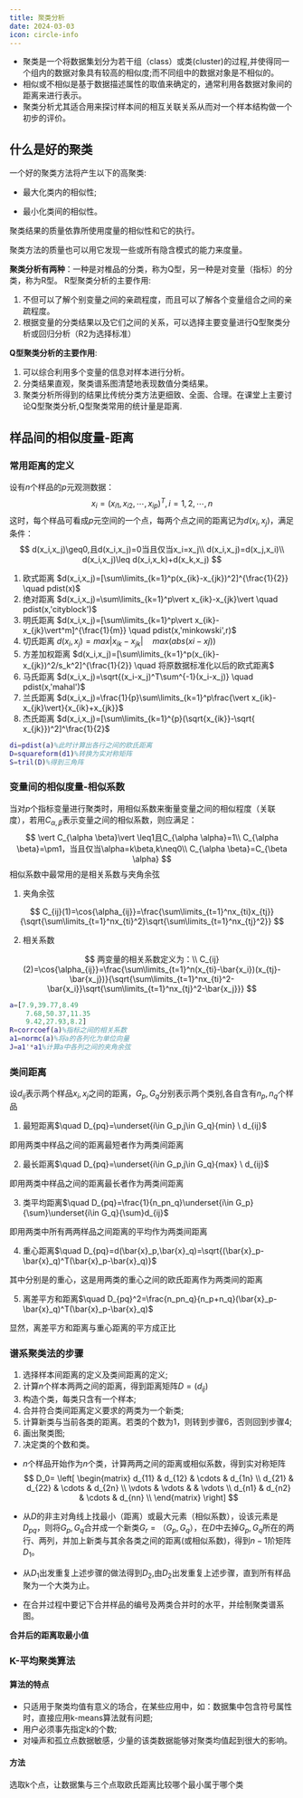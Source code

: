 ```yaml
---
title: 聚类分析
date: 2024-03-03
icon: circle-info
---
```


- 聚类是一个将数据集划分为若干组（class）或类(cluster)的过程,并使得同一个组内的数据对象具有较高的相似度;而不同组中的数据对象是不相似的。
- 相似或不相似是基于数据描述属性的取值来确定的，通常利用各数据对象间的距离来进行表示。
- 聚类分析尤其适合用来探讨样本间的相互关联关系从而对一个样本结构做一个初步的评价。

## 什么是好的聚类
一个好的聚类方法将产生以下的高聚类:

- 最大化类内的相似性;

- 最小化类间的相似性。 

聚类结果的质量依靠所使用度量的相似性和它的执行。

聚类方法的质量也可以用它发现一些或所有隐含模式的能力来度量。

**聚类分析有两种**：一种是对椎品的分类，称为Q型，另一种是对变量（指标）的分类，称为R型。
R型聚类分析的主要作用:

1. 不但可以了解个别变量之间的亲疏程度，而且可以了解各个变量组合之间的亲疏程度。
2. 根据变量的分类结果以及它们之间的关系，可以选择主要变量进行Q型聚类分析或回归分析（R2为选择标准） 

**Q型聚类分析的主要作用**:

1. 可以综合利用多个变量的信息对样本进行分析。
2. 分类结果直观，聚类谱系图清楚地表现数值分类结果。
3. 聚类分析所得到的结果比传统分类方法更细致、全面、合理。在课堂上主要讨论Q型聚类分析,Q型聚类常用的统计量是距离.

## 样品间的相似度量-距离

### 常用距离的定义

设有$n$个样品的$p$元观测数据：
$$
x_i=(x_{i1},x_{i2},\cdots,x_{ip})^T,i=1,2,\cdots,n
$$
这时，每个样品可看成$p$元空间的一个点，每两个点之间的距离记为$d(x_i,x_j)$，满足条件：
$$
d(x_i,x_j)\geq0,且d(x_i,x_j)=0当且仅当x_i=x_j\\
d(x_i,x_j)=d(x_j,x_i)\\
d(x_i,x_j)\leq d(x_i,x_k)+d(x_k,x_j)
$$

1. 欧式距离 $d(x_i,x_j)=[\sum\limits_{k=1}^p(x_{ik}-x_{jk})^2]^{\frac{1}{2}} \quad pdist(x)$
2. 绝对距离 $d(x_i,x_j)=\sum\limits_{k=1}^p\vert x_{ik}-x_{jk}\vert \quad pdist(x,'cityblock')$
3. 明氏距离 $d(x_i,x_j)=[\sum\limits_{k=1}^p\vert x_{ik}-x_{jk}\vert^m]^{\frac{1}{m}} \quad pdist(x,'minkowski',r)$
4. 切氏距离 $d(x_i,x_j)=max\vert x_{ik}-x_{jk}\vert \quad max(abs(xi-xj))$
5. 方差加权距离 $d(x_i,x_j)=[\sum\limits_{k=1}^p(x_{ik}-x_{jk})^2/s_k^2]^{\frac{1}{2}} \quad 将原数据标准化以后的欧式距离$
6. 马氏距离 $d(x_i,x_j)=\sqrt{(x_i-x_j)^T\sum^{-1}(x_i-x_j)} \quad pdist(x,'mahal')$
7. 兰氏距离 $d(x_i,x_j)=\frac{1}{p}\sum\limits_{k=1}^p\frac{\vert x_{ik}-x_{jk}\vert}{x_{ik}+x_{jk}}$
8. 杰氏距离 $d(x_i,x_j)=[\sum\limits_{k=1}^{p}(\sqrt{x_{ik}}-\sqrt{ x_{jk}})^2]^\frac{1}{2}$

```matlab
di=pdist(a)%此时计算出各行之间的欧氏距离
D=squareform(d1)%转换为实对称矩阵
S=tril(D)%得到三角阵
```

### 变量间的相似度量-相似系数

当对$p$个指标变量进行聚类时，用相似系数来衡量变量之间的相似程度（关联度），若用$C_{\alpha,\beta}$表示变量之间的相似系数，则应满足：
$$
\vert C_{\alpha \beta}\vert \leq1且C_{\alpha \alpha}=1\\
C_{\alpha \beta}=\pm1，当且仅当\alpha=k\beta,k\neq0\\
C_{\alpha \beta}=C_{\beta \alpha}
$$
相似系数中最常用的是相关系数与夹角余弦

1. 夹角余弦

$$
C_{ij}(1)=\cos{\alpha_{ij}}=\frac{\sum\limits_{t=1}^nx_{ti}x_{tj}}{\sqrt{\sum\limits_{t=1}^nx_{ti}^2}\sqrt{\sum\limits_{t=1}^nx_{tj}^2}}
$$

2. 相关系数

$$
两变量的相关系数定义为：\\
C_{ij}(2)=\cos{\alpha_{ij}}=\frac{\sum\limits_{t=1}^n(x_{ti}-\bar{x_i})(x_{tj}-\bar{x_j})}{\sqrt{\sum\limits_{t=1}^nx_{ti}^2-\bar{x_i}}\sqrt{\sum\limits_{t=1}^nx_{tj}^2-\bar{x_j}}}
$$

```matlab
a=[7.9,39.77,8.49
	7.68,50.37,11.35
	9.42,27.93,8.2]
R=corrcoef(a)%指标之间的相关系数
a1=normc(a)%将a的各列化为单位向量
J=a1'*a1%计算a中各列之间的夹角余弦
```

### 类间距离

设$d_{ij}$表示两个样品$x_i,x_j$之间的距离，$G_p,G_q$分别表示两个类别,各自含有$n_p,n_q$个样品

1. 最短距离$\quad D_{pq}=\underset{i\in G_p,j\in G_q}{min} \ d_{ij}$

即用两类中样品之间的距离最短者作为两类间距离

2. 最长距离$\quad D_{pq}=\underset{i\in G_p,j\in G_q}{max} \ d_{ij}$

即用两类中样品之间的距离最长者作为两类间距离

3. 类平均距离$\quad D_{pq}=\frac{1}{n_pn_q}\underset{i\in G_p}{\sum}\underset{i\in G_q}{\sum}d_{ij}$

即用两类中所有两两样品之间距离的平均作为两类间距离

4. 重心距离$\quad D_{pq}=d(\bar{x}_p,\bar{x}_q)=\sqrt{(\bar{x}_p-\bar{x}_q)^T(\bar{x}_p-\bar{x}_q)}$

其中分别是的重心，这是用两类的重心之间的欧氏距离作为两类间的距离

5. 离差平方和距离$\quad D_{pq}^2=\frac{n_pn_q}{n_p+n_q}(\bar{x}_p-\bar{x}_q)^T(\bar{x}_p-\bar{x}_q)$

显然，离差平方和距离与重心距离的平方成正比

### 谱系聚类法的步骤

1. 选择样本间距离的定义及类间距离的定义;
2. 计算$n$个样本两两之间的距离，得到距离矩阵$D=(d_{ij})$
3. 构造个类，每类只含有一个样本;
4. 合并符合类间距离定义要求的两类为一个新类;
5. 计算新类与当前各类的距离。若类的个数为1，则转到步骤6，否则回到步骤4;
6. 画出聚类图;
7. 决定类的个数和类。

- $n$个样品开始作为$n$​个类，计算两两之间的距离或相似系数，得到实对称矩阵
  $$
  D_0=
  \left[
  \begin{matrix}
   d_{11}      & d_{12}      & \cdots & d_{1n} \\
   d_{21}      & d_{22}      & \cdots & d_{2n} \\
   \vdots      & \vdots      &        & \vdots \\
   d_{n1}      & d_{n2}      & \cdots & d_{nn} \\
  \end{matrix}
  \right]
  $$
  
- 从$D$的非主对角线上找最小（距离）或最大元素（相似系数），设该元素是$D_{pq}$，则将$G_p,G_q$合并成一个新类$G_r=（G_p,G_q）$，在$D$中去掉$G_p,G_q$所在的两行、两列，并加上新类与其余各类之间的距离(或相似系数)，得到$n-1$阶矩阵$D_1$。

- 从$D_1$出发重复上述步骤的做法得到$D_2$,由$D_2$出发重复上述步骤，直到所有样品聚为一个大类为止。
- 在合并过程中要记下合并样品的编号及两类合并时的水平，并绘制聚类谱系图。

**合并后的距离取最小值**

### K-平均聚类算法

#### 算法的特点

- 只适用于聚类均值有意义的场合，在某些应用中，如：数据集中包含符号属性时，直接应用k-means算法就有问题;
- 用户必须事先指定k的个数;
- 对噪声和孤立点数据敏感，少量的该类数据能够对聚类均值起到很大的影响。

#### 方法

选取k个点，让数据集与三个点取欧氏距离比较哪个最小属于哪个类

